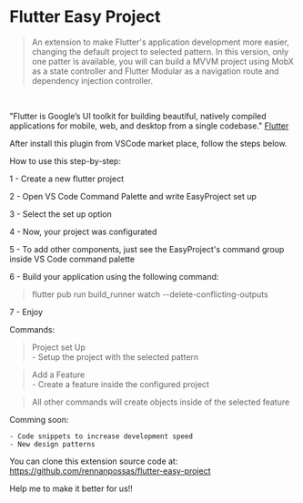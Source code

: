 # Flutter Easy Project
> An extension to make Flutter's application development more easier, changing the default project to selected pattern. In this version, only one patter is available, you will can build a MVVM project using MobX as a state controller and Flutter Modular as a navigation route and dependency injection controller.
<br/>


"Flutter is Google’s UI toolkit for building beautiful, natively compiled applications for mobile, web, and desktop from a single codebase." [Flutter](https://flutter.dev)

After install this plugin from VSCode market place, follow the steps below.

How to use this step-by-step:

1 - Create a new flutter project

2 - Open VS Code Command Palette and write EasyProject set up

3 - Select the set up option

4 - Now, your project was configurated

5 - To add other components, just see the EasyProject's command group inside VS Code command palette

6 - Build your application using the following command:

> flutter pub run build_runner watch --delete-conflicting-outputs

7 - Enjoy

Commands:

> Project set Up <br>
    - Setup the project with the selected pattern

> Add a Feature <br>
    - Create a feature inside the configured project

> All other commands will create objects inside of the selected feature

Comming soon:

    - Code snippets to increase development speed
    - New design patterns

You can clone this extension source code at: https://github.com/rennanpossas/flutter-easy-project

Help me to make it better for us!!